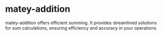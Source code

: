 # matey-addition


matey-addition offers efficient summing. It provides streamlined solutions for sum calculations, ensuring efficiency and accuracy in your operations.